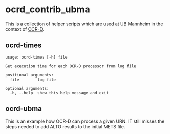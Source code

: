 # ocrd_contrib_ubma

This is a collection of helper scripts which are used at UB Mannheim
in the context of [OCR-D](https://ocr-d.de/).

## ocrd-times

    usage: ocrd-times [-h] file

    Get execution time for each OCR-D processor from log file

    positional arguments:
      file        log file

    optional arguments:
      -h, --help  show this help message and exit

## ocrd-ubma

This is an example how OCR-D can process a given URN.
IT still misses the steps needed to add ALTO results
to the initial METS file.
